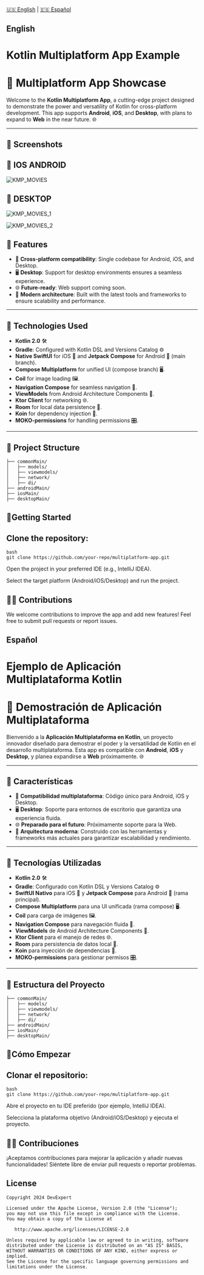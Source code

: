 [🇺🇸 English](#english) | [🇪🇸 Español](#español)

## English

# Kotlin Multiplatform App Example

# 🚀 **Multiplatform App Showcase**

Welcome to the **Kotlin Multiplatform App**, a cutting-edge project designed to demonstrate the power and versatility of Kotlin for cross-platform development. This app supports **Android**, **iOS**, and **Desktop**, with plans to expand to **Web** in the near future. 🌐

---


## 📸 Screenshots

## 📌 **IOS ANDROID**
![KMP_MOVIES](https://github.com/user-attachments/assets/31a3c01c-f4cc-4994-8a5e-679dbb0bd439)

## 📌 **DESKTOP**
![KMP_MOVIES_1](https://github.com/user-attachments/assets/23f5b5bc-f50e-4ede-b4e9-f49e453d979b)

![KMP_MOVIES_2](https://github.com/user-attachments/assets/fac2c5b4-df67-44ce-869d-dddcee688874)


## 📌 **Features**
- 📱 **Cross-platform compatibility**: Single codebase for Android, iOS, and Desktop.
- 🖥️ **Desktop**: Support for desktop environments ensures a seamless experience.
- 🌐 **Future-ready**: Web support coming soon.
- 🚀 **Modern architecture**: Built with the latest tools and frameworks to ensure scalability and performance.

---

## 💼 **Technologies Used**
- **Kotlin 2.0** 🛠️
- **Gradle**: Configured with Kotlin DSL and Versions Catalog ⚙️
- **Native SwiftUI** for iOS 🍎 and **Jetpack Compose** for Android 🤖 (main branch).
- **Compose Multiplatform** for unified UI (compose branch) 🖥️.
- **Coil** for image loading 🖼️.
- **Navigation Compose** for seamless navigation 🧭.
- **ViewModels** from Android Architecture Components 🧠.
- **Ktor Client** for networking 🌐.
- **Room** for local data persistence 📂.
- **Koin** for dependency injection 🧪.
- **MOKO-permissions** for handling permissions 🎛️.

---

## 📂 **Project Structure**
```plaintext
├── commonMain/
│   ├── models/
│   ├── viewmodels/
│   ├── network/
│   ├── di/
├── androidMain/
├── iosMain/
├── desktopMain/
```



## 🚦**Getting Started**
## Clone the repository:

```
bash
git clone https://github.com/your-repo/multiplatform-app.git
```

Open the project in your preferred IDE (e.g., IntelliJ IDEA).

Select the target platform (Android/iOS/Desktop) and run the project.

## 👨‍💻 **Contributions**
We welcome contributions to improve the app and add new features! Feel free to submit pull requests or report issues.


## Español


# Ejemplo de Aplicación Multiplataforma Kotlin

# 🚀 **Demostración de Aplicación Multiplataforma**

Bienvenido a la **Aplicación Multiplataforma en Kotlin**, un proyecto innovador diseñado para demostrar el poder y la versatilidad de Kotlin en el desarrollo multiplataforma. Esta app es compatible con **Android**, **iOS** y **Desktop**, y planea expandirse a **Web** próximamente. 🌐

---

## 📌 **Características**
- 📱 **Compatibilidad multiplataforma**: Código único para Android, iOS y Desktop.
- 🖥️ **Desktop**: Soporte para entornos de escritorio que garantiza una experiencia fluida.
- 🌐 **Preparado para el futuro**: Próximamente soporte para la Web.
- 🚀 **Arquitectura moderna**: Construido con las herramientas y frameworks más actuales para garantizar escalabilidad y rendimiento.

---

## 💼 **Tecnologías Utilizadas**
- **Kotlin 2.0** 🛠️
- **Gradle**: Configurado con Kotlin DSL y Versions Catalog ⚙️
- **SwiftUI Nativo** para iOS 🍎 y **Jetpack Compose** para Android 🤖 (rama principal).
- **Compose Multiplatform** para una UI unificada (rama compose) 🖥️.
- **Coil** para carga de imágenes 🖼️.
- **Navigation Compose** para navegación fluida 🧭.
- **ViewModels** de Android Architecture Components 🧠.
- **Ktor Client** para el manejo de redes 🌐.
- **Room** para persistencia de datos local 📂.
- **Koin** para inyección de dependencias 🧪.
- **MOKO-permissions** para gestionar permisos 🎛️.

---

## 📂 **Estructura del Proyecto**
```plaintext
├── commonMain/
│   ├── models/
│   ├── viewmodels/
│   ├── network/
│   ├── di/
├── androidMain/
├── iosMain/
├── desktopMain/
```

## 🚦**Cómo Empezar**
## Clonar el repositorio:

```
bash
git clone https://github.com/your-repo/multiplatform-app.git
```

Abre el proyecto en tu IDE preferido (por ejemplo, IntelliJ IDEA).

Selecciona la plataforma objetivo (Android/iOS/Desktop) y ejecuta el proyecto.

## 👨‍💻 **Contribuciones**
¡Aceptamos contribuciones para mejorar la aplicación y añadir nuevas funcionalidades! Siéntete libre de enviar pull requests o reportar problemas.











## License

    Copyright 2024 DevExpert

    Licensed under the Apache License, Version 2.0 (the "License");
    you may not use this file except in compliance with the License.
    You may obtain a copy of the License at

       http://www.apache.org/licenses/LICENSE-2.0

    Unless required by applicable law or agreed to in writing, software
    distributed under the License is distributed on an "AS IS" BASIS,
    WITHOUT WARRANTIES OR CONDITIONS OF ANY KIND, either express or implied.
    See the License for the specific language governing permissions and
    limitations under the License.
